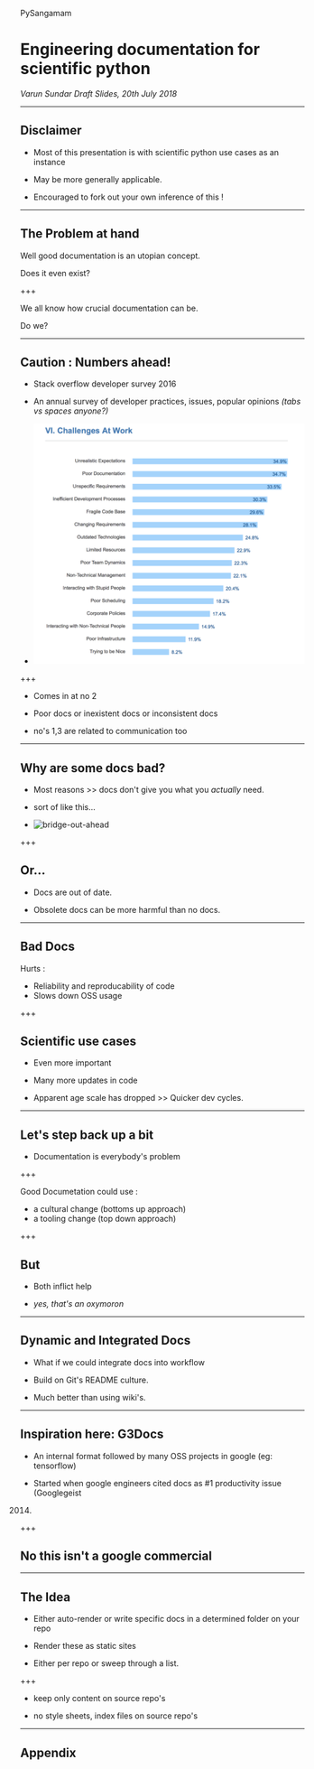 PySangamam

# Engineering documentation for scientific python

_Varun Sundar_
_Draft Slides, 20th July 2018_

---

## Disclaimer

* Most of this presentation is with scientific python use cases as an instance

* May be more generally applicable. 

* Encouraged to fork out your own inference of this !

---

## The Problem at hand

Well good documentation is an utopian concept.

Does it even exist?

+++

We all know how crucial documentation can be.

Do we?

---

## Caution : Numbers ahead!

* Stack overflow developer survey 2016

* An annual survey of developer practices, issues, popular opinions 
_(tabs vs spaces anyone?)_

* ![Challenges-at-work](pysangamam/varun/stackoverflow-challenges-2016.png)

+++

* Comes in at no 2

* Poor docs or inexistent docs or inconsistent docs

* no's 1,3 are related to communication too

---

## Why are some docs bad?

* Most reasons >> docs don't give you what you _actually_ need.

* sort of like this...

* ![bridge-out-ahead](https://i.imgflip.com/20tthj.jpg)

+++

## Or...

* Docs are out of date.

* Obsolete docs can be more harmful than no docs.

---

## Bad Docs

Hurts :

* Reliability and reproducability of code
* Slows down OSS usage

+++

## Scientific use cases

* Even more important

* Many more updates in code

* Apparent age scale has dropped >> Quicker dev cycles.

---

## Let's step back up a bit

* Documentation is everybody's problem

+++

Good Documetation could use :

* a cultural change (bottoms up approach)
* a tooling change (top down approach)

+++

## But 

* Both inflict help

* _yes, that's an oxymoron_

---

## Dynamic and Integrated Docs

* What if we could integrate docs into workflow

* Build on Git's README culture.

* Much better than using wiki's.

---

## Inspiration here: G3Docs

* An internal format followed by many OSS projects in google (eg: tensorflow)

* Started when google engineers cited docs as #1 productivity issue (Googlegeist
2014)

+++

## No this isn't a google commercial

---

## The Idea

* Either auto-render or write specific docs in a determined folder on your repo

* Render these as static sites 

* Either per repo or sweep through a list.

+++

* keep only content on source repo's

* no style sheets, index files on source repo's

---

## Appendix





